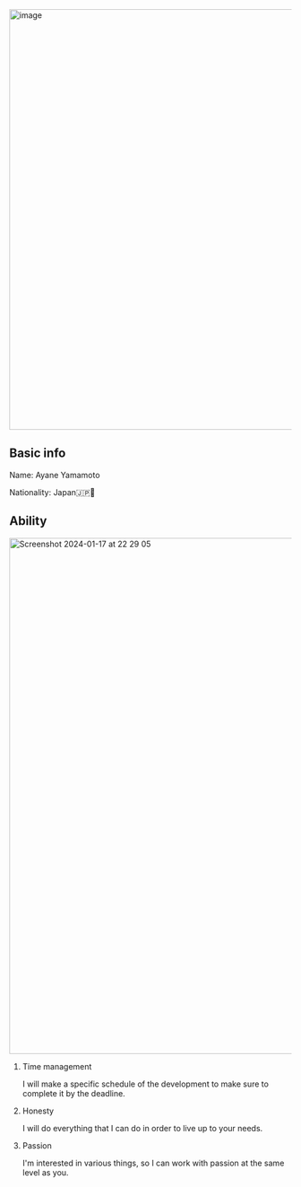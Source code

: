 

<img width = "750" alt = image image src ="https://github.com/ayyyane/unit3_g11/assets/142702159/cff1aba5-4a21-454f-9989-d54ccafcf0a6">

## Basic info

Name: Ayane Yamamoto

Nationality: Japan🇯🇵🗾

## Ability
<img width="920" alt="Screenshot 2024-01-17 at 22 29 05" src="https://github.com/ayyyane/unit3_g11/assets/142702159/d418a708-bd1b-4dfa-a65e-002fac1ba3dd">


1. Time management

   I will make a specific schedule of the development to make sure to complete it by the deadline.

2. Honesty

   I will do everything that I can do in order to live up to your needs.

3. Passion

   I'm interested in various things, so I can work with passion at the same level as you.

